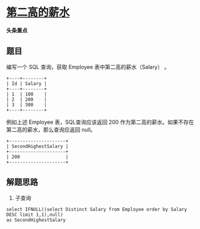# [第二高的薪水](https://leetcode-cn.com/explore/interview/card/bytedance/247/bonus/1039/)

**头条重点**

## 题目

编写一个 SQL 查询，获取 Employee 表中第二高的薪水（Salary） 。

```
+----+--------+
| Id | Salary |
+----+--------+
| 1  | 100    |
| 2  | 200    |
| 3  | 300    |
+----+--------+
```

例如上述 Employee 表，SQL查询应该返回 200 作为第二高的薪水。如果不存在第二高的薪水，那么查询应返回 null。

```
+---------------------+
| SecondHighestSalary |
+---------------------+
| 200                 |
+---------------------+
```

## 解题思路

  1. 子查询

```
select IFNULL((select Distinct Salary from Employee order by Salary DESC limit 1,1),null)
as SecondHighestSalary
```
